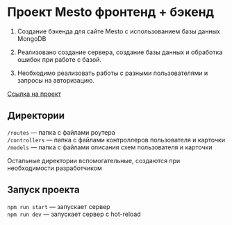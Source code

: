 # Проект Mesto фронтенд + бэкенд



1. Создание бэкенда для сайте Mesto с использованием базы данных MongoDB

2. Реализовано создание сервера, создание базы данных и обработка ошибок при работе с базой.

3. Необходимо реализовать работы с разными пользователями и запросы на авторизацию.


 
 [Ссылка на проект](https://github.com/alix1982/express-mesto-gha.git)



## Директории

`/routes` — папка с файлами роутера  
`/controllers` — папка с файлами контроллеров пользователя и карточки   
`/models` — папка с файлами описания схем пользователя и карточки  
  
Остальные директории вспомогательные, создаются при необходимости разработчиком

## Запуск проекта

`npm run start` — запускает сервер   
`npm run dev` — запускает сервер с hot-reload
